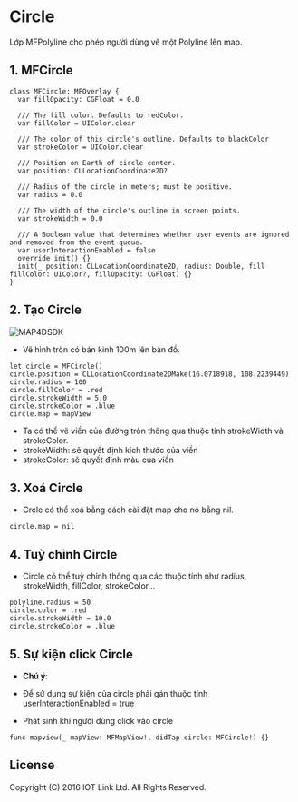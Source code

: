 # Circle
Lớp MFPolyline cho phép người dùng vẽ một Polyline lên map.


## 1. MFCircle

  ```switf
  class MFCircle: MFOverlay {
    var fillOpacity: CGFloat = 0.0

    /// The fill color. Defaults to redColor.
    var fillColor = UIColor.clear

    /// The color of this circle's outline. Defaults to blackColor
    var strokeColor = UIColor.clear

    /// Position on Earth of circle center.
    var position: CLLocationCoordinate2D?

    /// Radius of the circle in meters; must be positive.
    var radius = 0.0

    /// The width of the circle's outline in screen points.
    var strokeWidth = 0.0

    /// A Boolean value that determines whether user events are ignored and removed from the event queue.
    var userInteractionEnabled = false
    override init() {}
    init(_ position: CLLocationCoordinate2D, radius: Double, fill fillColor: UIColor?, fillOpacity: CGFloat) {}
  }
  ```

## 2. Tạo Circle 

  ![MAP4DSDK](https://raw.githubusercontent.com/iotlinkadmin/map4d-ios-sdk/master/docs/resource/v1.4/7-Circle.png)

  - Vẽ hình tròn có bán kinh 100m lên bản đồ.
  ```switf
  let circle = MFCircle()
  circle.position = CLLocationCoordinate2DMake(16.0718918, 108.2239449)
  circle.radius = 100
  circle.fillColor = .red
  circle.strokeWidth = 5.0
  circle.strokeColor = .blue
  circle.map = mapView
  ```

  - Ta có thể vẽ viền của đường tròn thông qua thuộc tính strokeWidth và strokeColor. 
  - strokeWidth: sẽ quyết định kích thước của viền 
  - strokeColor: sẽ quyết định màu của viền

## 3. Xoá Circle

  - Crcle có thể xoá bằng cách cài đặt map cho nó bằng nil.
  ```
  circle.map = nil
  ```

## 4. Tuỳ chỉnh Circle

  - Circle có thể tuỳ chỉnh thông qua các thuộc tính như radius, strokeWidth, fillColor, strokeColor...
  ``` 
  polyline.radius = 50
  circle.color = .red
  circle.strokeWidth = 10.0
  circle.strokeColor = .blue
  ```

## 5. Sự kiện click Circle 

  - **Chú ý**:
  - Để sử dụng sự kiện của circle phải gán thuộc tính userInteractionEnabled = true

  - Phát sinh khi người dùng click vào circle 
  ```switf
  func mapview(_ mapView: MFMapView!, didTap circle: MFCircle!) {}
  ```


License
-------

Copyright (C) 2016 IOT Link Ltd. All Rights Reserved.